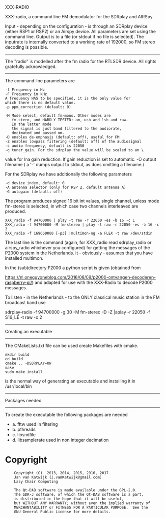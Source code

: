 XXX-RADIO


XXX-radio, a command line FM demodulator for the SDRplay and AIRSpy

Input - depending on the configuration - is through an SDRplay device
(either RSP1 or RSP2) or an Airspy device. All parameters
are set using the command line. Output is to a file (or stdout if
no file is selected). The inputrate is internally converted to
a working rate of 192000, so FM stereo decoding is possible.

------------------------------------------------------------------------

The "radio" is modelled after the fm radio for the RTLSDR device.
All rights gratefully acknowledged.

------------------------------------------------------------------------

The command line parameters are

	-f Frequency in Hz
	-F Frequency in kHz
	A frequency HAS to be specified, it is the only value for
	which there is no default value.
	-p ppm_correction (default: 0)

	-M Mode select, default fm-mono. Other modes are
	   fm-stero, and HARDLY TESTED: am, usb and lsb and raw.
	   In the latter mode
	   the signal is just band filtered to the audiorate,
	   decimated and passed on.
	-D enables de-emphasis (default: off), useful for FM
	-Z enables lowpass filtering (default: off) of the audiosignal
	-s audio frequency, default is 22050
	-g tuner_gain. For the sdrplay the value will be scaled to an \
value for lna gain reduction. If gain reduction is set to automatic.
	-O output filename ( a '-' dumps output to stdout, as does
	   omitting a filename.)

For the SDRplay we have additionally the following parameters

	-d device index, default: 0
	-A antenna selector (only for RSP 2, default antenna A)
	-G autogain (default: off)

The program produces signed 16 bit int values, single channel,
unless mode fm-stereo is selected, in which case two channels
interleaved are produced.

	XXX_radio -f 94700000 | play -t raw -r 22050 -es -b 16 -c 1 
	XXX_radio -f 94700000 -M fm-stereo | play -t raw -r 22050 -es -b 16 -c 2 
	XXX_radio -f 169650000 [-p3] |multimon-ng -a FLEX -t raw /dev/stdin

The last line is the command (again, for XXX_radio read sdrplay_radio or airspy_radio whichever you configured) for getting the messages of the P2000 system in the Netherlands. It - obviously - assumes that you have installed multimon.

In the (sub)directory P2000 a python script is given (obtained from

https://nl.oneguyoneblog.com/2016/08/09/p2000-ontvangen-decoderen-raspberry-pi/)
and adapted for use with the XXX-Radio to decode P2000 messages.


To listen - in the Netherlands - to the ONLY classical music station in the FM broadcast band use

sdrplay-radio -f 94700000 -g 30 -M fm-stereo -D -Z |aplay -r 22050 -f S16_LE -t raw -c 2

---------------------------------------------------------------------------

Creating an executable

---------------------------------------------------------------------------

The CMakeLists.txt file can be used  create Makefiles with cmake.

	mkdir build
	cd build
	cmake .. -DSDRPLAY=ON
	make
	sudo make install

is the normal way of generating an executable and
installing it in /usr/local/bin

-----------------------------------------------------------------------------

Packages needed

-----------------------------------------------------------------------------

To create the executable the following packages are needed

*	a. fftw			used in filtering
*	b. pthreads
*	c. libsndfile 
*	d. libsamplerate	used in non integer decimation

# Copyright

        Copyright (C)  2013, 2014, 2015, 2016, 2017
        Jan van Katwijk (J.vanKatwijk@gmail.com)
        Lazy Chair Computing

        The Qt-DAB software is made available under the GPL-2.0.
        The SDR-J software, of which the Qt-DAB software is a part,
        is distributed in the hope that it will be useful,
        but WITHOUT ANY WARRANTY; without even the implied warranty of
        MERCHANTABILITY or FITNESS FOR A PARTICULAR PURPOSE.  See the
        GNU General Public License for more details.


